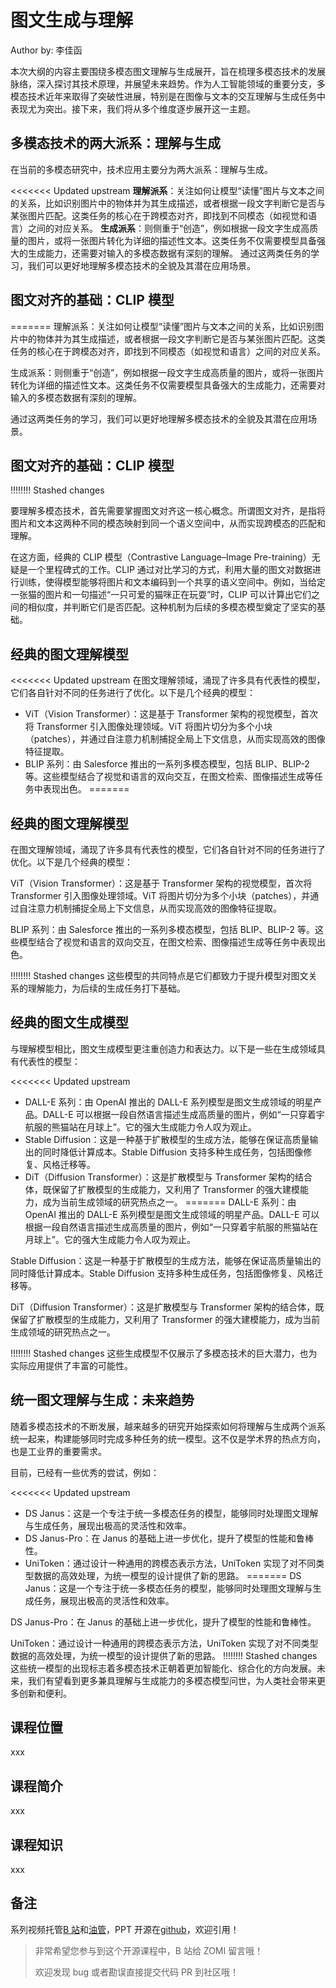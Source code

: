 <!--Copyright © ZOMI 适用于[License](https://github.com/Infrasys-AI/AIInfra)版权许可-->

# 图文生成与理解

Author by: 李佳函

本次大纲的内容主要围绕多模态图文理解与生成展开，旨在梳理多模态技术的发展脉络，深入探讨其技术原理，并展望未来趋势。作为人工智能领域的重要分支，多模态技术近年来取得了突破性进展，特别是在图像与文本的交互理解与生成任务中表现尤为突出。接下来，我们将从多个维度逐步展开这一主题。

## 多模态技术的两大派系：理解与生成

在当前的多模态研究中，技术应用主要分为两大派系：理解与生成。

<<<<<<< Updated upstream
**理解派系**：关注如何让模型“读懂”图片与文本之间的关系，比如识别图片中的物体并为其生成描述，或者根据一段文字判断它是否与某张图片匹配。这类任务的核心在于跨模态对齐，即找到不同模态（如视觉和语言）之间的对应关系。
**生成派系**：则侧重于“创造”，例如根据一段文字生成高质量的图片，或将一张图片转化为详细的描述性文本。这类任务不仅需要模型具备强大的生成能力，还需要对输入的多模态数据有深刻的理解。
通过这两类任务的学习，我们可以更好地理解多模态技术的全貌及其潜在应用场景。

## 图文对齐的基础：CLIP 模型
=======
理解派系：关注如何让模型“读懂”图片与文本之间的关系，比如识别图片中的物体并为其生成描述，或者根据一段文字判断它是否与某张图片匹配。这类任务的核心在于跨模态对齐，即找到不同模态（如视觉和语言）之间的对应关系。

生成派系：则侧重于“创造”，例如根据一段文字生成高质量的图片，或将一张图片转化为详细的描述性文本。这类任务不仅需要模型具备强大的生成能力，还需要对输入的多模态数据有深刻的理解。

通过这两类任务的学习，我们可以更好地理解多模态技术的全貌及其潜在应用场景。

## 图文对齐的基础：CLIP 模型
!!!!!!!! Stashed changes

要理解多模态技术，首先需要掌握图文对齐这一核心概念。所谓图文对齐，是指将图片和文本这两种不同的模态映射到同一个语义空间中，从而实现跨模态的匹配和理解。

在这方面，经典的 CLIP 模型（Contrastive Language–Image Pre-training）无疑是一个里程碑式的工作。CLIP 通过对比学习的方式，利用大量的图文对数据进行训练，使得模型能够将图片和文本编码到一个共享的语义空间中。例如，当给定一张猫的图片和一句描述“一只可爱的猫咪正在玩耍”时，CLIP 可以计算出它们之间的相似度，并判断它们是否匹配。这种机制为后续的多模态模型奠定了坚实的基础。

## 经典的图文理解模型

<<<<<<< Updated upstream
在图文理解领域，涌现了许多具有代表性的模型，它们各自针对不同的任务进行了优化。以下是几个经典的模型：

+ ViT（Vision Transformer）：这是基于 Transformer 架构的视觉模型，首次将 Transformer 引入图像处理领域。ViT 将图片切分为多个小块（patches），并通过自注意力机制捕捉全局上下文信息，从而实现高效的图像特征提取。
+ BLIP 系列：由 Salesforce 推出的一系列多模态模型，包括 BLIP、BLIP-2 等。这些模型结合了视觉和语言的双向交互，在图文检索、图像描述生成等任务中表现出色。
=======
## 经典的图文理解模型

在图文理解领域，涌现了许多具有代表性的模型，它们各自针对不同的任务进行了优化。以下是几个经典的模型：

ViT（Vision Transformer）：这是基于 Transformer 架构的视觉模型，首次将 Transformer 引入图像处理领域。ViT 将图片切分为多个小块（patches），并通过自注意力机制捕捉全局上下文信息，从而实现高效的图像特征提取。

BLIP 系列：由 Salesforce 推出的一系列多模态模型，包括 BLIP、BLIP-2 等。这些模型结合了视觉和语言的双向交互，在图文检索、图像描述生成等任务中表现出色。

!!!!!!!! Stashed changes
这些模型的共同特点是它们都致力于提升模型对图文关系的理解能力，为后续的生成任务打下基础。

## 经典的图文生成模型

与理解模型相比，图文生成模型更注重创造力和表达力。以下是一些在生成领域具有代表性的模型：

<<<<<<< Updated upstream
+ DALL-E 系列：由 OpenAI 推出的 DALL-E 系列模型是图文生成领域的明星产品。DALL-E 可以根据一段自然语言描述生成高质量的图片，例如“一只穿着宇航服的熊猫站在月球上”。它的强大生成能力令人叹为观止。
+ Stable Diffusion：这是一种基于扩散模型的生成方法，能够在保证高质量输出的同时降低计算成本。Stable Diffusion 支持多种生成任务，包括图像修复、风格迁移等。
+ DiT（Diffusion Transformer）：这是扩散模型与 Transformer 架构的结合体，既保留了扩散模型的生成能力，又利用了 Transformer 的强大建模能力，成为当前生成领域的研究热点之一。
=======
DALL-E 系列：由 OpenAI 推出的 DALL-E 系列模型是图文生成领域的明星产品。DALL-E 可以根据一段自然语言描述生成高质量的图片，例如“一只穿着宇航服的熊猫站在月球上”。它的强大生成能力令人叹为观止。

Stable Diffusion：这是一种基于扩散模型的生成方法，能够在保证高质量输出的同时降低计算成本。Stable Diffusion 支持多种生成任务，包括图像修复、风格迁移等。

DiT（Diffusion Transformer）：这是扩散模型与 Transformer 架构的结合体，既保留了扩散模型的生成能力，又利用了 Transformer 的强大建模能力，成为当前生成领域的研究热点之一。

!!!!!!!! Stashed changes
这些生成模型不仅展示了多模态技术的巨大潜力，也为实际应用提供了丰富的可能性。

## 统一图文理解与生成：未来趋势

随着多模态技术的不断发展，越来越多的研究开始探索如何将理解与生成两个派系统一起来，构建能够同时完成多种任务的统一模型。这不仅是学术界的热点方向，也是工业界的重要需求。

目前，已经有一些优秀的尝试，例如：

<<<<<<< Updated upstream
+ DS Janus：这是一个专注于统一多模态任务的模型，能够同时处理图文理解与生成任务，展现出极高的灵活性和效率。
+ DS Janus-Pro：在 Janus 的基础上进一步优化，提升了模型的性能和鲁棒性。
+ UniToken：通过设计一种通用的跨模态表示方法，UniToken 实现了对不同类型数据的高效处理，为统一模型的设计提供了新的思路。
=======
DS Janus：这是一个专注于统一多模态任务的模型，能够同时处理图文理解与生成任务，展现出极高的灵活性和效率。

DS Janus-Pro：在 Janus 的基础上进一步优化，提升了模型的性能和鲁棒性。

UniToken：通过设计一种通用的跨模态表示方法，UniToken 实现了对不同类型数据的高效处理，为统一模型的设计提供了新的思路。
!!!!!!!! Stashed changes
这些统一模型的出现标志着多模态技术正朝着更加智能化、综合化的方向发展。未来，我们有望看到更多兼具理解与生成能力的多模态模型问世，为人类社会带来更多创新和便利。

## 课程位置

xxx

## 课程简介

xxx

## 课程知识

xxx

## 备注

系列视频托管[B 站](https://space.bilibili.com/517221395)和[油管](https://www.youtube.com/@ZOMI666/playlists)，PPT 开源在[github](https://github.com/Infrasys-AI/AIInfra)，欢迎引用！

> 非常希望您参与到这个开源课程中，B 站给 ZOMI 留言哦！
>
> 欢迎发现 bug 或者勘误直接提交代码 PR 到社区哦！
